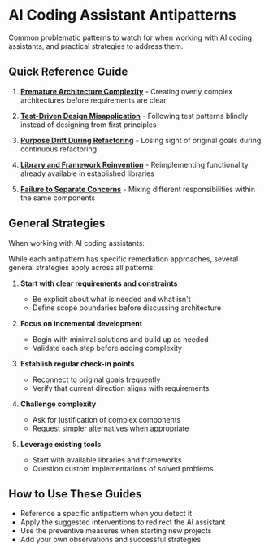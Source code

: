 # AI Coding Assistant Antipatterns

Common problematic patterns to watch for when working with AI coding assistants, and practical strategies to address them.

## Quick Reference Guide

1. **[Premature Architecture Complexity](premature-architecture.md)** - Creating overly complex architectures before requirements are clear

2. **[Test-Driven Design Misapplication](test-driven-design.md)** - Following test patterns blindly instead of designing from first principles

3. **[Purpose Drift During Refactoring](purpose-drift.md)** - Losing sight of original goals during continuous refactoring

4. **[Library and Framework Reinvention](library-reinvention.md)** - Reimplementing functionality already available in established libraries

5. **[Failure to Separate Concerns](separation-of-concerns.md)** - Mixing different responsibilities within the same components

## General Strategies

When working with AI coding assistants:

While each antipattern has specific remediation approaches, several general strategies apply across all patterns:

1. **Start with clear requirements and constraints**
   - Be explicit about what is needed and what isn't
   - Define scope boundaries before discussing architecture

2. **Focus on incremental development**
   - Begin with minimal solutions and build up as needed
   - Validate each step before adding complexity

3. **Establish regular check-in points**
   - Reconnect to original goals frequently
   - Verify that current direction aligns with requirements

4. **Challenge complexity**
   - Ask for justification of complex components
   - Request simpler alternatives when appropriate

5. **Leverage existing tools**
   - Start with available libraries and frameworks
   - Question custom implementations of solved problems

## How to Use These Guides

- Reference a specific antipattern when you detect it
- Apply the suggested interventions to redirect the AI assistant
- Use the preventive measures when starting new projects
- Add your own observations and successful strategies
